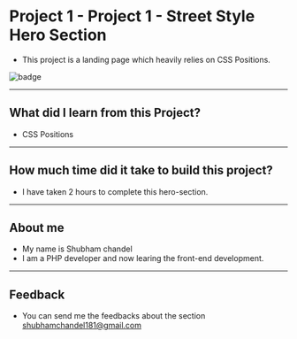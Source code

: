 # Project 1 - Project 1 - Street Style Hero Section

* This project is a landing page which heavily relies on CSS Positions.

![badge](https://img.shields.io/badge/Vercel-Vercel-green)

<hr/>

## What did I learn from this Project?
* CSS Positions

<hr/>

## How much time did it take to build this project?
* I have taken 2 hours to complete this hero-section.

<hr/>

## About me
* My name is Shubham chandel
* I am a PHP developer and now learing the front-end development.

<hr/>

## Feedback

* You can send me the feedbacks about the section shubhamchandel181@gmail.com